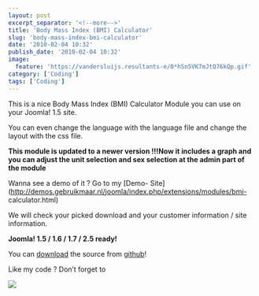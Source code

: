 ```yaml
---
layout: post
excerpt_separator: '<!--more-->'
title: 'Body Mass Index (BMI) Calculator'
slug: 'body-mass-index-bmi-calculator'
date: '2010-02-04 10:32'
publish_date: '2010-02-04 10:32'
image:
  feature: 'https://vandersluijs.resultants-e/0*hSn5VK7mJtQ76kQp.gif'
category: ['Coding']
tags: ['Coding']
---
```

This is a nice Body Mass Index (BMI) Calculator Module you can use on your
Joomla! 1.5 site.

You can even change the language with the language file and change the layout
with the css file.

 **This module is updated to a newer version !!!Now it includes a graph and
you can adjust the unit selection and sex selection at the admin part of the
module**

Wanna see a demo of it ? Go to my [Demo-
Site](http://demos.gebruikmaar.nl/joomla/index.php/extensions/modules/bmi-
calculator.html)  
  
We will check your picked download and your customer information / site
information.  
  
 **Joomla! 1.5 / 1.6 / 1.7 / 2.5 ready!**  
  
You can [download](https://github.com/tvdsluijs/bmi-calc/) the source from
[github](https://github.com/tvdsluijs/bmi-calc/)!  
  
Like my code ? Don’t forget to

![](https://vandersluijs.resultants-e/0*hSn5VK7mJtQ76kQp.gif)

